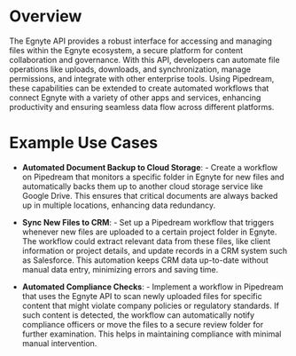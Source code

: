 # Overview

The Egnyte API provides a robust interface for accessing and managing files within the Egnyte ecosystem, a secure platform for content collaboration and governance. With this API, developers can automate file operations like uploads, downloads, and synchronization, manage permissions, and integrate with other enterprise tools. Using Pipedream, these capabilities can be extended to create automated workflows that connect Egnyte with a variety of other apps and services, enhancing productivity and ensuring seamless data flow across different platforms.

# Example Use Cases

- **Automated Document Backup to Cloud Storage**: - Create a workflow on Pipedream that monitors a specific folder in Egnyte for new files and automatically backs them up to another cloud storage service like Google Drive. This ensures that critical documents are always backed up in multiple locations, enhancing data redundancy.

- **Sync New Files to CRM**: - Set up a Pipedream workflow that triggers whenever new files are uploaded to a certain project folder in Egnyte. The workflow could extract relevant data from these files, like client information or project details, and update records in a CRM system such as Salesforce. This automation keeps CRM data up-to-date without manual data entry, minimizing errors and saving time.

- **Automated Compliance Checks**: - Implement a workflow in Pipedream that uses the Egnyte API to scan newly uploaded files for specific content that might violate company policies or regulatory standards. If such content is detected, the workflow can automatically notify compliance officers or move the files to a secure review folder for further examination. This helps in maintaining compliance with minimal manual intervention.
